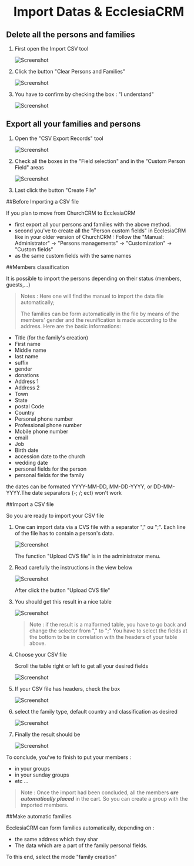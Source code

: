 # <center><big>Import Datas & Ecclesia**CRM** </big></center>

## Delete all the persons and families

1. First open the Import CSV tool

    ![Screenshot](../../img/tools/importCSV.png)

2. Click the button "Clear Persons and Families"

    ![Screenshot](../../img/tools/deleteDatas.png)

3. You have to confirm by checking the box : "I understand"

    ![Screenshot](../../img/tools/deleteDatas1.png)

## Export all your families and persons

1. Open the "CSV Export Records" tool

    ![Screenshot](../../img/tools/exportCSV.png)

2. Check all the boxes in the "Field selection" and in the "Custom Person Field" areas

    ![Screenshot](../../img/tools/exportCSV1.png)

3. Last click the button "Create File"


##Before Importing a CSV file

If you plan to move from ChurchCRM to EcclesiaCRM

- first export all your persons and families with the above method.
- second you've to create all the "Person custom fields" in EcclesiaCRM like in your older version of ChurchCRM :
    Follow the "Manual: Administrator" -> "Persons managements" -> "Customization" -> "Custom fields"
- as the same custom fields with the same names

##Members classification

It is possible to import the persons depending on their status (members, guests,...)

> Notes : Here one will find the manuel to import the data file automatically;
>
>The families can be form automatically in the file by means of the members' gender and the reunification is made according to the address.
 Here are the basic informations:

 - Title (for the family's creation)
 - First name
 - Middle name
 - last name
 - suffix
 - gender
 - donations
 - Address 1
 - Address 2
 - Town
 - State
 - postal Code
 - Country
 - Personal phone number
 - Professional phone number
 - Mobile phone number
 - email
 - Job
 - Birth date
 - accession date to the church
 - wedding date
 - personal fields for the person
 - personal fields for the family


 the dates can be formated YYYY-MM-DD, MM-DD-YYYY, or DD-MM-YYYY.The date separators (-; /; ect) won't work

##Import a CSV file

So you are ready to import your CSV file

1. One can import data via a CVS file with a separator  "," ou ";". Each line of the file has to contain a person's data.

    ![Screenshot](../../img/tools/importCSV.png)

    The function "Upload CVS file" is in the administrator menu.

2. Read carefully the instructions in the view below

    ![Screenshot](../../img/tools/importCSV1.png)

    After click the button "Upload CVS file"

3. You should get this result in a nice table

    ![Screenshot](../../img/tools/importCSV2.png)

    > Note : if the result is a malformed table, you have to go back and change the selector from "," to ";"
      You have to select the fields at the bottom to be in correlation with the headers of your table above.

4. Choose your CSV file

    Scroll the table right or left to get all your desired fields

    ![Screenshot](../../img/tools/importCSV3.png)

5. If your CSV file has headers, check the box

    ![Screenshot](../../img/tools/importCSV4.png)

6. select the family type, default country and classification as desired

    ![Screenshot](../../img/tools/importCSV5.png)

7. Finally the result should be

    ![Screenshot](../../img/tools/importCSV6.png)


To conclude, you've to finish to put your members :
- in your groups
- in your sunday groups
- etc ...


>Note : Once the import had been concluded, all the members ***are automatically placed*** in the cart.
>So you can create a group with the imported members.


##Make automatic families

EcclesiaCRM can form families automatically, depending on :

- the same address which they shar
- The data which are a part of the family personal fields.

To this end, select the mode "family creation"





